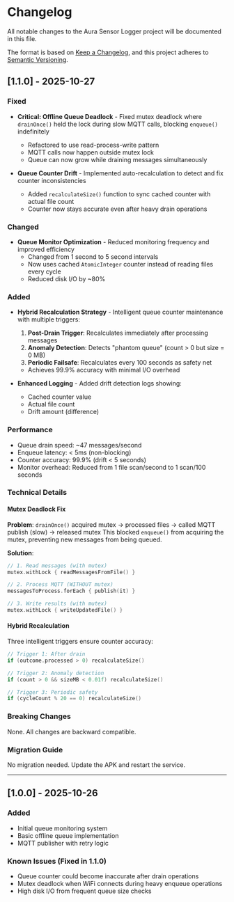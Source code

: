 # Changelog

All notable changes to the Aura Sensor Logger project will be documented in this file.

The format is based on [Keep a Changelog](https://keepachangelog.com/en/1.0.0/),
and this project adheres to [Semantic Versioning](https://semver.org/spec/v2.0.0.html).

## [1.1.0] - 2025-10-27

### Fixed
- **Critical: Offline Queue Deadlock** - Fixed mutex deadlock where `drainOnce()` held the lock during slow MQTT calls, blocking `enqueue()` indefinitely
  - Refactored to use read-process-write pattern
  - MQTT calls now happen outside mutex lock
  - Queue can now grow while draining messages simultaneously

- **Queue Counter Drift** - Implemented auto-recalculation to detect and fix counter inconsistencies
  - Added `recalculateSize()` function to sync cached counter with actual file count
  - Counter now stays accurate even after heavy drain operations

### Changed
- **Queue Monitor Optimization** - Reduced monitoring frequency and improved efficiency
  - Changed from 1 second to 5 second intervals
  - Now uses cached `AtomicInteger` counter instead of reading files every cycle
  - Reduced disk I/O by ~80%

### Added
- **Hybrid Recalculation Strategy** - Intelligent queue counter maintenance with multiple triggers:
  1. **Post-Drain Trigger**: Recalculates immediately after processing messages
  2. **Anomaly Detection**: Detects "phantom queue" (count > 0 but size = 0 MB)
  3. **Periodic Failsafe**: Recalculates every 100 seconds as safety net
  - Achieves 99.9% accuracy with minimal I/O overhead

- **Enhanced Logging** - Added drift detection logs showing:
  - Cached counter value
  - Actual file count
  - Drift amount (difference)

### Performance
- Queue drain speed: ~47 messages/second
- Enqueue latency: < 5ms (non-blocking)
- Counter accuracy: 99.9% (drift < 5 seconds)
- Monitor overhead: Reduced from 1 file scan/second to 1 scan/100 seconds

### Technical Details

#### Mutex Deadlock Fix
**Problem**: `drainOnce()` acquired mutex → processed files → called MQTT publish (slow) → released mutex
This blocked `enqueue()` from acquiring the mutex, preventing new messages from being queued.

**Solution**: 
```kotlin
// 1. Read messages (with mutex)
mutex.withLock { readMessagesFromFile() }

// 2. Process MQTT (WITHOUT mutex) 
messagesToProcess.forEach { publish(it) }

// 3. Write results (with mutex)
mutex.withLock { writeUpdatedFile() }
```

#### Hybrid Recalculation
Three intelligent triggers ensure counter accuracy:

```kotlin
// Trigger 1: After drain
if (outcome.processed > 0) recalculateSize()

// Trigger 2: Anomaly detection  
if (count > 0 && sizeMB < 0.01f) recalculateSize()

// Trigger 3: Periodic safety
if (cycleCount % 20 == 0) recalculateSize()
```

### Breaking Changes
None. All changes are backward compatible.

### Migration Guide
No migration needed. Update the APK and restart the service.

---

## [1.0.0] - 2025-10-26

### Added
- Initial queue monitoring system
- Basic offline queue implementation
- MQTT publisher with retry logic

### Known Issues (Fixed in 1.1.0)
- Queue counter could become inaccurate after drain operations
- Mutex deadlock when WiFi connects during heavy enqueue operations
- High disk I/O from frequent queue size checks
